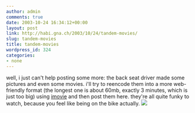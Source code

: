 ```yaml
---
author: admin
comments: true
date: 2003-10-24 16:34:12+00:00
layout: post
link: http://habi.gna.ch/2003/10/24/tandem-movies/
slug: tandem-movies
title: tandem-movies
wordpress_id: 324
categories:
- none
---
```


well, i just can't help posting some more:
the back seat driver made some pictures and even some movies.
i'll try to reencode them into a more web-friendly format (the longest one is about 60mb, exactly 3 minutes, which is just too big) using [imovie](http://www.apple.com/imovie/) and then post them here. 
they're all quite funky to watch, because you feel like being on the bike actually.
[![](http://habi.gna.ch/blog/images/tandemmovies-tm.jpg)](http://habi.gna.ch/blog/images/tandemmovies.jpg)
